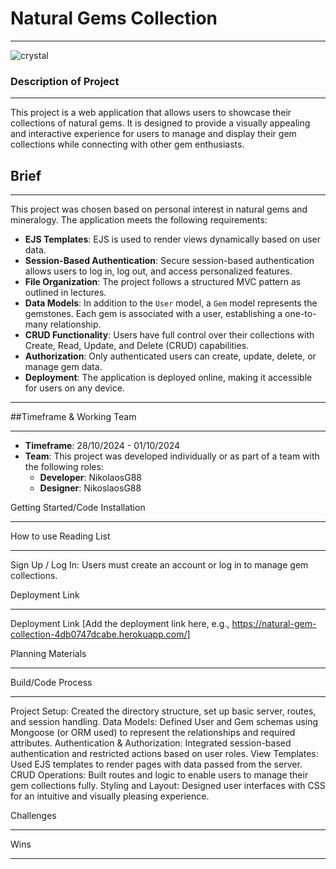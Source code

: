 # Natural Gems Collection
___________________________________________________________________________________________
![crystal](https://github.com/user-attachments/assets/19b8550a-23a0-4b97-9dc5-5f1a405b81ff)

### Description of Project
___________________________________________________________________________________________
This project is a web application that allows users to showcase their collections of natural gems. It is designed to provide a visually appealing and interactive experience for users to manage and display their gem collections while connecting with other gem enthusiasts.

## Brief
___________________________________________________________________________________

This project was chosen based on personal interest in natural gems and mineralogy. The application meets the following requirements:

- **EJS Templates**: EJS is used to render views dynamically based on user data.
- **Session-Based Authentication**: Secure session-based authentication allows users to log in, log out, and access personalized features.
- **File Organization**: The project follows a structured MVC pattern as outlined in lectures.
- **Data Models**: In addition to the `User` model, a `Gem` model represents the gemstones. Each gem is associated with a user, establishing a one-to-many relationship.
- **CRUD Functionality**: Users have full control over their collections with Create, Read, Update, and Delete (CRUD) capabilities.
- **Authorization**: Only authenticated users can create, update, delete, or manage gem data.
- **Deployment**: The application is deployed online, making it accessible for users on any device.

---

##Timeframe & Working Team
___________________________________________________________________________________
- **Timeframe**: 28/10/2024 - 01/10/2024
- **Team**: This project was developed individually or as part of a team with the following roles:
  - **Developer**: NikolaosG88
  - **Designer**: NikoslaosG88



Getting Started/Code Installation
___________________________________________________________________________________


How to use Reading List
___________________________________________________________________________________
Sign Up / Log In: Users must create an account or log in to manage gem collections.

Deployment Link
___________________________________________________________________________________
Deployment Link
[Add the deployment link here, e.g., https://natural-gem-collection-4db0747dcabe.herokuapp.com/]

Planning Materials
___________________________________________________________________________________


Build/Code Process
___________________________________________________________________________________
Project Setup: Created the directory structure, set up basic server, routes, and session handling.
Data Models: Defined User and Gem schemas using Mongoose (or ORM used) to represent the relationships and required attributes.
Authentication & Authorization: Integrated session-based authentication and restricted actions based on user roles.
View Templates: Used EJS templates to render pages with data passed from the server.
CRUD Operations: Built routes and logic to enable users to manage their gem collections fully.
Styling and Layout: Designed user interfaces with CSS for an intuitive and visually pleasing experience.


Challenges
___________________________________________________________________________________


Wins
_________________________________________________________________________________


